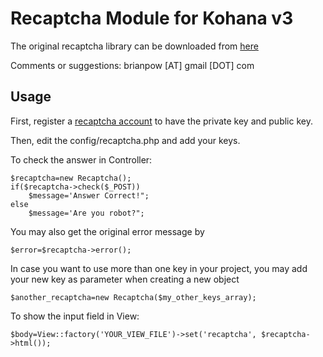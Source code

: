 Recaptcha Module for Kohana v3
==============================

The original recaptcha library can be downloaded from [here](http://code.google.com/p/recaptcha/) 

Comments or suggestions: brianpow [AT] gmail [DOT] com

Usage
-----

First, register a [recaptcha account](http://www.google.com/recaptcha) to have the private key and public key.

Then, edit the config/recaptcha.php and add your keys.

To check the answer in Controller:

    $recaptcha=new Recaptcha(); 
    if($recaptcha->check($_POST))
        $message='Answer Correct!";
    else
        $message='Are you robot?";
 
You may also get the original error message by

    $error=$recaptcha->error();
    
In case you want to use more than one key in your project, you may add your new key as parameter when creating a new object

    $another_recaptcha=new Recaptcha($my_other_keys_array); 
    
To show the input field in View:

    $body=View::factory('YOUR_VIEW_FILE')->set('recaptcha', $recaptcha->html());

